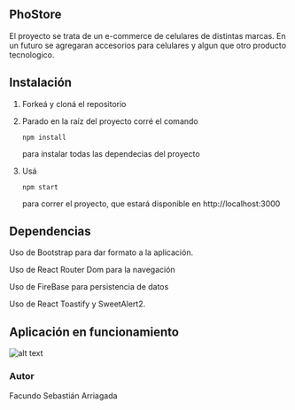 ## PhoStore
El proyecto se trata de un e-commerce de celulares de distintas marcas. En un futuro se agregaran accesorios para celulares y algun que otro producto tecnologico.


## Instalación

1. Forkeá y cloná el repositorio

2. Parado en la raíz del proyecto corré el comando 

   ```
   npm install
   ```

    para instalar todas las dependecias del proyecto

3. Usá 

   ```
   npm start
   ```

    para correr el proyecto, que estará disponible en http://localhost:3000



## Dependencias

Uso de Bootstrap para dar formato a la aplicación.

Uso de React Router Dom para la navegación

Uso de FireBase para persistencia de datos

Uso de React Toastify y SweetAlert2.



## Aplicación en funcionamiento

![alt text](https://github.com/FSArriagada/CrearApp/blob/master/src/assets/Example.gif)

### Autor

Facundo Sebastián Arriagada
